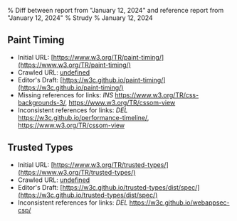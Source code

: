 % Diff between report from "January 12, 2024" and reference report from "January 12, 2024"
% Strudy
% January 12, 2024

## Paint Timing

- Initial URL: [https://www.w3.org/TR/paint-timing/](https://www.w3.org/TR/paint-timing/)
- Crawled URL: [undefined](undefined)
- Editor's Draft: [https://w3c.github.io/paint-timing/](https://w3c.github.io/paint-timing/)
- Missing references for links: *INS* https://www.w3.org/TR/css-backgrounds-3/, https://www.w3.org/TR/cssom-view
- Inconsistent references for links: *DEL* https://w3c.github.io/performance-timeline/, https://www.w3.org/TR/cssom-view


## Trusted Types

- Initial URL: [https://www.w3.org/TR/trusted-types/](https://www.w3.org/TR/trusted-types/)
- Crawled URL: [undefined](undefined)
- Editor's Draft: [https://w3c.github.io/trusted-types/dist/spec/](https://w3c.github.io/trusted-types/dist/spec/)
- Inconsistent references for links: *DEL* https://w3c.github.io/webappsec-csp/



